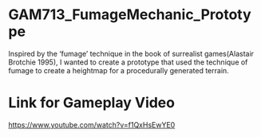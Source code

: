 # GAM713_FumageMechanic_Prototype
Inspired by the ‘fumage’ technique in the book of surrealist games(Alastair Brotchie 1995), I wanted to create a prototype that used the technique of fumage to create a heightmap for a procedurally generated terrain.

# Link for Gameplay Video
https://www.youtube.com/watch?v=f1QxHsEwYE0
